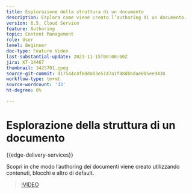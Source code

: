 ```yaml
---
title: Esplorazione della struttura di un documento
description: Esplora come viene creato l’authoring di un documento.
version: 6.5, Cloud Service
feature: Authoring
topic: Content Management
role: User
level: Beginner
doc-type: Feature Video
last-substantial-update: 2023-11-15T00:00:00Z
jira: KT-14467
thumbnail: 3425701.jpeg
source-git-commit: d17544c4f8dda03e5147a1f48dbbdae005ee9438
workflow-type: tm+mt
source-wordcount: '33'
ht-degree: 0%

---
```



# Esplorazione della struttura di un documento

{{edge-delivery-services}}

Scopri in che modo l’authoring dei documenti viene creato utilizzando contenuti, blocchi e altro di default.

>[!VIDEO](https://video.tv.adobe.com/v/3425701/?learn=on)
